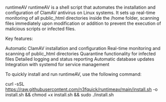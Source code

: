 runtimeAV
runtimeAV is a shell script that automates the installation and configuration of ClamAV antivirus on Linux systems. It sets up real-time monitoring of all public_html directories inside the /home folder, scanning files immediately upon modification or addition to prevent the execution of malicious scripts or infected files.

Key features:

Automatic ClamAV installation and configuration
Real-time monitoring and scanning of public_html directories
Quarantine functionality for infected files
Detailed logging and status reporting
Automatic database updates
Integration with systemd for service management

To quickly install and run runtimeAV, use the following command:

curl -sSL https://raw.githubusercontent.com/n3fquick/runtimeav/main/install.sh -o install.sh && chmod +x install.sh && sudo ./install.sh
